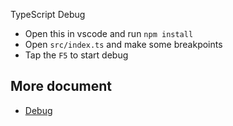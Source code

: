 TypeScript Debug

- Open this in vscode and run `npm install`
- Open `src/index.ts` and make some breakpoints
- Tap the `F5` to start debug


## More document

- [Debug](https://code.visualstudio.com/docs/editor/debugging)
